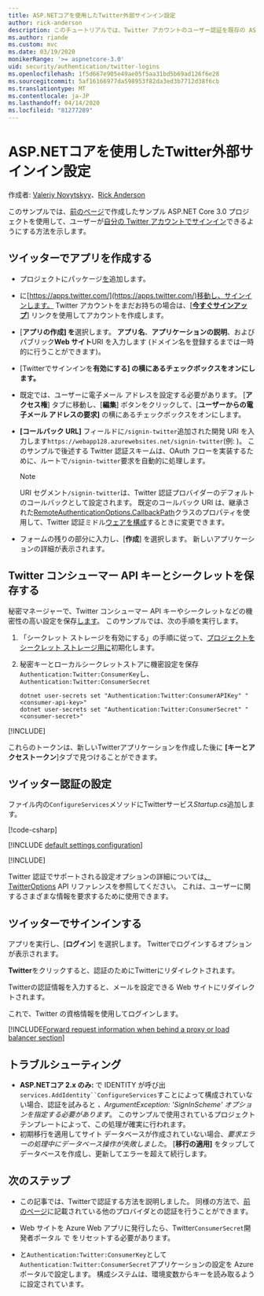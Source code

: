 ```yaml
---
title: ASP.NETコアを使用したTwitter外部サインイン設定
author: rick-anderson
description: このチュートリアルでは、Twitter アカウントのユーザー認証を既存の ASP.NET Core アプリに統合する方法を説明します。
ms.author: riande
ms.custom: mvc
ms.date: 03/19/2020
monikerRange: '>= aspnetcore-3.0'
uid: security/authentication/twitter-logins
ms.openlocfilehash: 1f5d667e905e49ae05f5aa31bd5b69ad126f6e28
ms.sourcegitcommit: 5af16166977da598953f82da3ed3b7712d38f6cb
ms.translationtype: MT
ms.contentlocale: ja-JP
ms.lasthandoff: 04/14/2020
ms.locfileid: "81277289"
---
```

# <a name="twitter-external-sign-in-setup-with-aspnet-core"></a>ASP.NETコアを使用したTwitter外部サインイン設定

作成者: [Valeriy Novytskyy](https://github.com/01binary)、[Rick Anderson](https://twitter.com/RickAndMSFT)

このサンプルでは、[前のページ](xref:security/authentication/social/index)で作成したサンプル ASP.NET Core 3.0 プロジェクトを使用して、ユーザーが[自分の Twitter アカウントでサインイン](https://dev.twitter.com/web/sign-in/desktop-browser)できるようにする方法を示します。

## <a name="create-the-app-in-twitter"></a>ツイッターでアプリを作成する

* プロジェクトにパッケージ[を](https://www.nuget.org/packages/Microsoft.AspNetCore.Authentication.Twitter/3.0.0)追加します。

* に[https://apps.twitter.com/](https://apps.twitter.com/)移動し、サインインします。 Twitter アカウントをまだお持ちの場合は、[**[今すぐサインアップ](https://twitter.com/signup)**] リンクを使用してアカウントを作成します。

* [**アプリの作成] を**選択します。 **アプリ名**、**アプリケーションの説明**、およびパブリック**Web サイト**URI を入力します (ドメイン名を登録するまでは一時的に行うことができます)。

* [Twitterでサインインを**有効にする] の横にあるチェックボックスをオンにします。**

* 既定では、ユーザーに電子メール アドレスを設定する必要があります。 [**アクセス権**] タブに移動し、[**編集**] ボタンをクリックして、[**ユーザーからの電子メール アドレスの要求]** の横にあるチェックボックスをオンにします。

* **[コールバック URL]** フィールドに`/signin-twitter`追加された開発 URI を入力します`https://webapp128.azurewebsites.net/signin-twitter`(例: )。 このサンプルで後述する Twitter 認証スキームは、OAuth フローを実装するために、ルートで`/signin-twitter`要求を自動的に処理します。

  > [!NOTE]
  > URI セグメント`/signin-twitter`は、Twitter 認証プロバイダーのデフォルトのコールバックとして設定されます。 既定のコールバック URI は、継承された[RemoteAuthenticationOptions.CallbackPath](/dotnet/api/microsoft.aspnetcore.authentication.remoteauthenticationoptions.callbackpath)クラスのプロパティを使用して、Twitter 認証ミドル[ウェアを構成](/dotnet/api/microsoft.aspnetcore.authentication.twitter.twitteroptions)するときに変更できます。

* フォームの残りの部分に入力し、[**作成**] を選択します。 新しいアプリケーションの詳細が表示されます。

## <a name="store-the-twitter-consumer-api-key-and-secret"></a>Twitter コンシューマー API キーとシークレットを保存する

秘密マネージャーで、Twitter コンシューマー API キーやシークレットなどの機密性の高い設定を保存[します](xref:security/app-secrets)。 このサンプルでは、次の手順を実行します。

1. 「シークレット ストレージを有効にする」の手順に従って、[プロジェクトをシークレット ストレージ用に](xref:security/app-secrets#enable-secret-storage)初期化します。
1. 秘密キーとローカルシークレットストアに機密設定を保存`Authentication:Twitter:ConsumerKey`し、 `Authentication:Twitter:ConsumerSecret`

    ```dotnetcli
    dotnet user-secrets set "Authentication:Twitter:ConsumerAPIKey" "<consumer-api-key>"
    dotnet user-secrets set "Authentication:Twitter:ConsumerSecret" "<consumer-secret>"
    ```

[!INCLUDE[](~/includes/environmentVarableColon.md)]

これらのトークンは、新しいTwitterアプリケーションを作成した後に **[キーとアクセストークン**]タブで見つけることができます。

## <a name="configure-twitter-authentication"></a>ツイッター認証の設定

ファイル内の`ConfigureServices`メソッドにTwitterサービス*Startup.cs*追加します。

[!code-csharp[](~/security/authentication/social/social-code/3.x/StartupTwitter3x.cs?name=snippet&highlight=10-15)]

[!INCLUDE [default settings configuration](includes/default-settings.md)]

[!INCLUDE[](includes/chain-auth-providers.md)]

Twitter 認証でサポートされる設定オプションの詳細については[、TwitterOptions](/dotnet/api/microsoft.aspnetcore.builder.twitteroptions) API リファレンスを参照してください。 これは、ユーザーに関するさまざまな情報を要求するために使用できます。

## <a name="sign-in-with-twitter"></a>ツイッターでサインインする

アプリを実行し、[**ログイン**] を選択します。 Twitterでログインするオプションが表示されます。

**Twitter**をクリックすると、認証のためにTwitterにリダイレクトされます。

Twitterの認証情報を入力すると、メールを設定できる Web サイトにリダイレクトされます。

これで、Twitter の資格情報を使用してログインします。

[!INCLUDE[Forward request information when behind a proxy or load balancer section](includes/forwarded-headers-middleware.md)]

<!-- 
### React to cancel Authorize External sign-in
Twitter doesn't support AccessDeniedPath
Rather in the twitter setup, you can provide an External sign-in homepage. The external sign-in homepage doesn't support localhost. Tested with https://cors3.azurewebsites.net/ and that works.
-->

## <a name="troubleshooting"></a>トラブルシューティング

* **ASP.NETコア 2.x のみ:** で IDENTITY が呼び出`services.AddIdentity``ConfigureServices`すことによって構成されていない場合、認証を試みると *、ArgumentException: 'SignInScheme' オプションを指定する必要があります*。 このサンプルで使用されているプロジェクト テンプレートによって、この処理が確実に行われます。
* 初期移行を適用してサイト データベースが作成されていない場合、*要求エラーの処理中にデータベース操作が失敗しました*。 [**移行の適用]** をタップしてデータベースを作成し、更新してエラーを超えて続行します。

## <a name="next-steps"></a>次のステップ

* この記事では、Twitterで認証する方法を説明しました。 同様の方法で、[前のページ](xref:security/authentication/social/index)に記載されている他のプロバイダとの認証を行うことができます。

* Web サイトを Azure Web アプリに発行したら、Twitter`ConsumerSecret`開発者ポータル で をリセットする必要があります。

* と`Authentication:Twitter:ConsumerKey`として`Authentication:Twitter:ConsumerSecret`アプリケーションの設定を Azure ポータルで設定します。 構成システムは、環境変数からキーを読み取るように設定されています。
